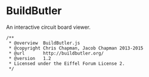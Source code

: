 BuildButler
===========

An interactive circuit board viewer.

```
/**
 * @overview  BuildButler.js
 * @copyright Chris Chapman, Jacob Chapman 2013-2015
 * @url       http://buildbutler.org/
 * @version   1.2
 * Licensed under the Eiffel Forum License 2.
 */
 ```
